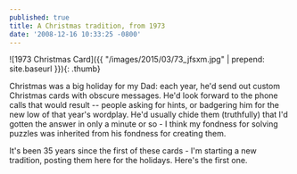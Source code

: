 ```yaml
---
published: true
title: A Christmas tradition, from 1973
date: '2008-12-16 10:33:25 -0800'
---
```

![1973 Christmas Card]({{ "/images/2015/03/73_jfsxm.jpg" | prepend: site.baseurl }}){: .thumb}

Christmas was a big holiday for my Dad: each year, he'd send out custom
Christmas cards with obscure messages. He'd look forward to the phone calls
that would result -- people asking for hints, or badgering him for the new
low of that year's wordplay. He'd usually chide them (truthfully) that I'd
gotten the answer in only a minute or so - I think my fondness for solving
puzzles was inherited from his fondness for creating them.

It's been 35 years since the first of these cards - I'm starting a new
tradition, posting them here for the holidays. Here's the first one.
